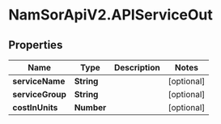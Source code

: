 # NamSorApiV2.APIServiceOut

## Properties
Name | Type | Description | Notes
------------ | ------------- | ------------- | -------------
**serviceName** | **String** |  | [optional] 
**serviceGroup** | **String** |  | [optional] 
**costInUnits** | **Number** |  | [optional] 


